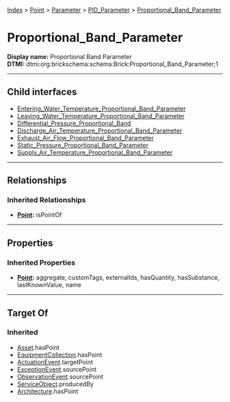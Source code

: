[Index](../../../../index.md) > [Point](../../../Point.md) > [Parameter](../../Parameter.md) > [PID_Parameter](../PID_Parameter.md) > [Proportional_Band_Parameter](#)
# Proportional_Band_Parameter

**Display name:** Proportional Band Parameter<br />
**DTMI:** dtmi:org:brickschema:schema:Brick:Proportional_Band_Parameter;1

---

## Child interfaces
* [Entering_Water_Temperature_Proportional_Band_Parameter](Entering_Water_Temperature_Proportional_Band_Parameter.md)
* [Leaving_Water_Temperature_Proportional_Band_Parameter](Leaving_Water_Temperature_Proportional_Band_Parameter.md)
* [Differential_Pressure_Proportional_Band](Differential_Pressure_Proportional_Band/Differential_Pressure_Proportional_Band.md)
* [Discharge_Air_Temperature_Proportional_Band_Parameter](Discharge_Air_Temperature_Proportional_Band_Parameter/Discharge_Air_Temperature_Proportional_Band_Parameter.md)
* [Exhaust_Air_Flow_Proportional_Band_Parameter](Exhaust_Air_Flow_Proportional_Band_Parameter/Exhaust_Air_Flow_Proportional_Band_Parameter.md)
* [Static_Pressure_Proportional_Band_Parameter](Static_Pressure_Proportional_Band_Parameter/Static_Pressure_Proportional_Band_Parameter.md)
* [Supply_Air_Temperature_Proportional_Band_Parameter](Supply_Air_Temperature_Proportional_Band_Parameter/Supply_Air_Temperature_Proportional_Band_Parameter.md)

---

## Relationships

### Inherited Relationships
* **[Point](../../../Point.md):** isPointOf

---

## Properties

### Inherited Properties
* **[Point](../../../Point.md):** aggregate, customTags, externalIds, hasQuantity, hasSubstance, lastKnownValue, name

---

## Target Of
### Inherited
* [Asset](../../../../Asset/Asset.md).hasPoint
* [EquipmentCollection](../../../../Collection/EquipmentCollection.md).hasPoint
* [ActuationEvent](../../../../Event/PointEvent/ActuationEvent.md).targetPoint
* [ExceptionEvent](../../../../Event/PointEvent/ExceptionEvent.md).sourcePoint
* [ObservationEvent](../../../../Event/PointEvent/ObservationEvent.md).sourcePoint
* [ServiceObject](../../../../Information/ServiceObject/ServiceObject.md).producedBy
* [Architecture](../../../../Space/Architecture/Architecture.md).hasPoint
